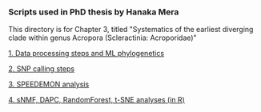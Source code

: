 ### Scripts used in PhD thesis by Hanaka Mera

This directory is for Chapter 3, titled "Systematics of the earliest diverging clade within genus Acropora (Scleractinia: Acroporidae)"

[1. Data processing steps and ML phylogenetics](1_DataProcessing_MLphylogenetics.sh)

[2. SNP calling steps](2_SNPcalling.sh)

[3. SPEEDEMON analysis](3_speedemon.sh)

[4. sNMF, DAPC, RandomForest, t-SNE analyses (in R)](4_sNMF_DAPC_RF_tSNE.R)
